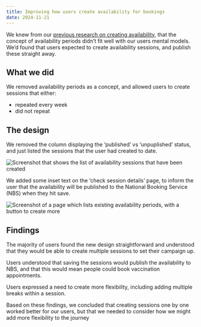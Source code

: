 ```yaml
---
title: Improving how users create availability for bookings
date: 2024-11-21
---
```


We knew from our [previous research on creating availability](/manage-your-appointments/2024/10/create-availability/), that the concept of availability periods didn’t fit well with our users mental models.  We’d found that users expected to create availability sessions, and publish these straight away. 

## What we did 

We removed availability periods as a concept, and allowed users to create sessions that either: 

- repeated every week 
- did not repeat 


## The design 

We removed the column displaying the ‘published’ vs ‘unpuplished’ status, and just listed the sessions that the user had created to date.

![Screenshot that shows the list of availability sessions that have been created](periods.png)

We added some inset text on the ‘check session details’ page, to inform the user that the availability will be published to the National Booking Service (NBS) when they hit save. 

![Screenshot of a page which lists existing availability periods, with a button to create more](cya.png)

## Findings
 
The majority of users found the new design straightforward and understood that they would be able to create multiple sessions to set their campaign up.  

Users understood that saving the sessions would publish the availability to NBS, and that this would mean people could book vaccination appointments. 

Users expressed a need to create more flexibility, including adding multiple breaks within a session.

Based on these findings, we concluded that creating sessions one by one worked better for our users, but that we needed to consider how we might add more flexibility to the journey